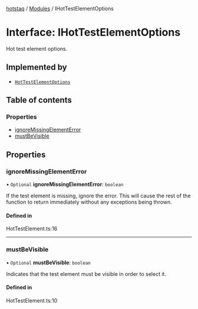 [hotstaq](../README.md) / [Modules](../modules.md) / IHotTestElementOptions

# Interface: IHotTestElementOptions

Hot test element options.

## Implemented by

- [`HotTestElementOptions`](../classes/HotTestElementOptions.md)

## Table of contents

### Properties

- [ignoreMissingElementError](IHotTestElementOptions.md#ignoremissingelementerror)
- [mustBeVisible](IHotTestElementOptions.md#mustbevisible)

## Properties

### ignoreMissingElementError

• `Optional` **ignoreMissingElementError**: `boolean`

If the test element is missing, ignore the error. This
will cause the rest of the function to return immediately
without any exceptions being thrown.

#### Defined in

HotTestElement.ts:16

___

### mustBeVisible

• `Optional` **mustBeVisible**: `boolean`

Indicates that the test element must be visible in
order to select it.

#### Defined in

HotTestElement.ts:10
